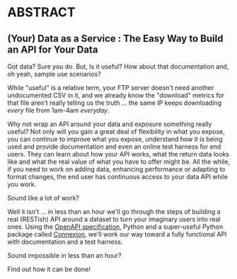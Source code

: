 # ABSTRACT

## (Your) Data as a Service : The Easy Way to Build an API for Your Data

Got data?  Sure you do.  But, Is it useful?  How about that documentation and, oh yeah, sample use scenarios?

While "useful" is a relative term, your FTP server doesn't need another undocumented CSV in it, and we already know the "download" metrics for that file aren't really telling us the truth ... the same IP keeps downloading _every_ file from 1am-4am _everyday_.

Why not wrap an API around your data and exposure something really useful?  Not only will you gain a great deal of flexibility in what you expose, you can continue to improve what you expose, understand how it is being used and provide documentation and even an online test harness for end users.  They can learn about how your API works, what the return data looks like and what the real value of what you have to offer might be.  All the while, if you need to work on adding data, enhancing performance or adapting to format changes, the end user has continuous access to your data API while you work.

Sound like a lot of work?

Well it isn't ... in less than an hour we'll go through the steps of building a real (RESTish) API around a dataset to turn your imaginary users into real ones.  Using the [OpenAPI specification](https://openapis.org), Python and a super-useful Python package called [Connexion](https://github.com/zalando/connexion), we'll work our way toward a fully functional API with documentation and a test harness.  

Sound impossible in less than an hour?

Find out how it can be done!
